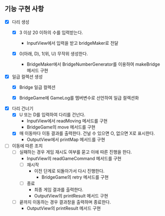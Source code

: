 ## 기능 구현 사항

- [x] 다리 생성 
  - [x] 3 이상 20 이하의 수를 입력받는다.
    - InputView에서 입력을 받고 bridgeMaker로 전달
  
  - [x] 0(아래, D), 1(위, U) 무작위 생성한다.
    - BridgeMaker에서 BridgeNumberGenerator를 이용하여 makeBridge 메서드 구현


- [x] 일급 컬렉션 생성
  - [x] Bridge 일급 컬렉션
  - [x] BridgeGame에 GameLog를 멤버변수로 선언하여 일급 컬렉션화


- [x] 다리 건너기
  - [x] U 또는 D를 입력하여 다리를 건넌다.
    - InputView에서 readMoving 메서드를 구현
    - BridgeGame의 move 메서드를 구현
  - [x] 매 이동마다 이동 결과를 출력한다. 건널 수 있으면 O, 없으면 X로 표시한다.
    - OutputView에서 printMap 메서드를 구현


- [ ] 이동에 따른 조치
  - [ ] 실패하는 경우 게임 재시도 여부를 묻고 이에 따른 진행을 한다.
    - InputView의 readGameCommand 메서드를 구현
    - [ ] 재시작
      - 이전 단계로 되돌아가서 다시 진행한다.
        - BridgeGame의 retry 메서드를 구현
    - [ ] 종료
      - 최종 게임 결과를 출력한다.
      - OutputView의 printResult 메서드 구현
  - [ ] 끝까지 이동하는 경우 결과창을 출력하며 종료한다.
    - OutputView의 printResult 메서드 구현

